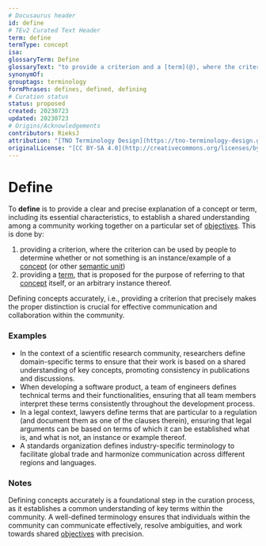 ```yaml
---
# Docusaurus header
id: define
# TEv2 Curated Text Header
term: define
termType: concept
isa:
glossaryTerm: Define
glossaryText: "to provide a criterion and a [term](@), where the criterion can be used by people to determine whether or not something is an instance/example of a [concept](@) (or other [semantic unit](@)), and the [term](@) is used to refer to that [concept](@), or an arbitrary instance thereof."
synonymOf:
grouptags: terminology
formPhrases: defines, defined, defining
# Curation status
status: proposed
created: 20230723
updated: 20230723
# Origins/Acknowledgements
contributors: RieksJ
attribution: "[TNO Terminology Design](https://tno-terminology-design.github.io/tev2-specifications/docs)"
originalLicense: "[CC BY-SA 4.0](http://creativecommons.org/licenses/by-sa/4.0/?ref=chooser-v1)"
---
```


# Define

To **define** is to provide a clear and precise explanation of a concept or term, including its essential characteristics, to establish a shared understanding among a community working together on a particular set of [objectives](@). This is done by:
1. providing a criterion, where the criterion can be used by people to determine whether or not something is an instance/example of a [concept](@) (or other [semantic unit](@))
2. providing a [term](@), that is proposed for the purpose of referring to that [concept](@) itself, or an arbitrary instance thereof.

 Defining concepts accurately, i.e., providing a criterion that precisely makes the proper distinction  is crucial for effective communication and collaboration within the community.

### Examples

- In the context of a scientific research community, researchers define domain-specific terms to ensure that their work is based on a shared understanding of key concepts, promoting consistency in publications and discussions.
- When developing a software product, a team of engineers defines technical terms and their functionalities, ensuring that all team members interpret these terms consistently throughout the development process.
- In a legal context, lawyers define terms that are particular to a regulation (and document them as one of the clauses therein), ensuring that legal arguments can be based on terms of which it can be established what is, and what is not, an instance or example thereof.
- A standards organization defines industry-specific terminology to facilitate global trade and harmonize communication across different regions and languages.

### Notes

Defining concepts accurately is a foundational step in the curation process, as it establishes a common understanding of key terms within the community. A well-defined terminology ensures that individuals within the community can communicate effectively, resolve ambiguities, and work towards shared [objectives](@) with precision.
